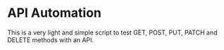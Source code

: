 # **API Automation**

This is a very light and simple script to test GET, POST, PUT, PATCH and DELETE methods with an API.